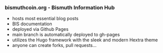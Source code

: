 
### bismuthcoin.org - Bismuth Information Hub

* hosts most essential blog posts
* BIS documentation
* deployed via Github Pages
* main branch is automatically deployed to gh-pages
* utilizes the Hugo framework with the sleek and modern Hextra theme
* anyone can create forks, pull requests...
